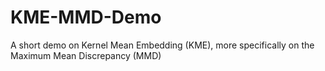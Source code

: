 # KME-MMD-Demo
A short demo on Kernel Mean Embedding (KME), more specifically on the Maximum Mean Discrepancy (MMD)
